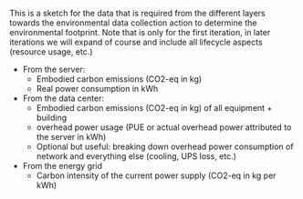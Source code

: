 This is a sketch for the data that is required from the different layers towards the environmental data collection action to determine the environmental footprint.
Note that is only for the first iteration, in later iterations we will expand of course and include all lifecycle aspects (resource usage, etc.)

* From the server: 
  * Embodied carbon emissions (CO2-eq in kg) 
  * Real power consumption in kWh
* From the data center: 
  * Embodied carbon emissions (CO2-eq in kg) of all equipment + building
  * overhead power usage (PUE or actual overhead power attributed to the server in kWh)
  * Optional but useful: breaking down overhead power consumption of network and everything else (cooling, UPS loss, etc.)
* From the energy grid 
  * Carbon intensity of the current power supply (CO2-eq in kg per kWh)
